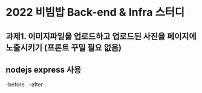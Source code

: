 # 2022 비빔밥 Back-end & Infra 스터디
과제1. 이미지파일을 업로드하고 업로드된 사진을 페이지에 노출시키기 (프론트 꾸밀 필요 없음)
---
nodejs express 사용
---
-before
.
-after
.
